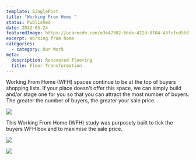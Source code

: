 ```yaml
---
template: SinglePost
title: "Working From Home "
status: Published
date: 2022-05-24
featuredImage: https://ucarecdn.com/e3e47302-66de-422d-8f84-437cfcd5581f/
excerpt: Working from home
categories:
  - category: Our Work
meta:
  description: Renovated flooring
  title: Floor Transformation
---
```

Working From Home (WFH) spaces continue to be at the top of buyers shopping lists.  If your place doesn't offer this space, we can simply build and/or stage one for you so that you can attract the most number of buyers.  The greater the number of buyers, the greater your sale price.



![](https://ucarecdn.com/5c3d5e39-c180-4d6e-9f95-75ec7c78e76a/)

This Working From Home (WFH) study was purposely built to tick the buyers WFH box and to maximise the sale price.

![](https://ucarecdn.com/34c353cb-4fed-4be9-a3e0-7182a25e150a/)





![](https://ucarecdn.com/49b4480b-f540-4914-827c-a5022b4e5787/)